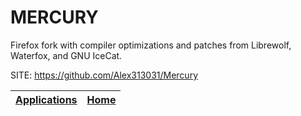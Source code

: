 # MERCURY

 Firefox fork with compiler optimizations and patches from Librewolf, Waterfox, and GNU IceCat.

 SITE: https://github.com/Alex313031/Mercury

 | [Applications](https://portable-linux-apps.github.io/apps.html) | [Home](https://portable-linux-apps.github.io)
 | --- | --- |
